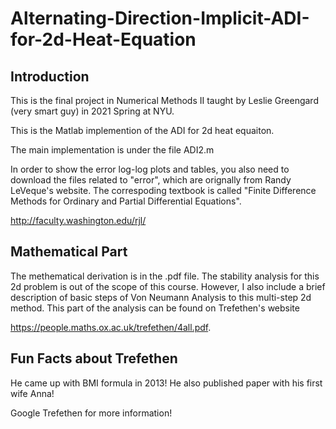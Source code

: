 # Alternating-Direction-Implicit-ADI-for-2d-Heat-Equation

## Introduction 

This is the final project in Numerical Methods II taught by Leslie Greengard (very smart guy) in 2021 Spring at NYU.

This is the Matlab implemention of the ADI for 2d heat equaiton. 

The main implementation is under the file ADI2.m

In order to show the error log-log plots and tables, you also need to download the files related to "error", which are orignally from Randy LeVeque's website. The correspoding textbook is called "Finite Difference Methods for Ordinary and Partial Differential Equations".

http://faculty.washington.edu/rjl/

## Mathematical Part

The methematical derivation is in the .pdf file. The stability analysis for this 2d problem is out of the scope of this course. However, I also include a brief description of basic steps of Von Neumann Analysis to this multi-step 2d method. This part of the analysis can be found on Trefethen's website 

https://people.maths.ox.ac.uk/trefethen/4all.pdf.

## Fun Facts about Trefethen 

He came up with BMI formula in 2013! He also published paper with his first wife Anna!

Google Trefethen for more information!
